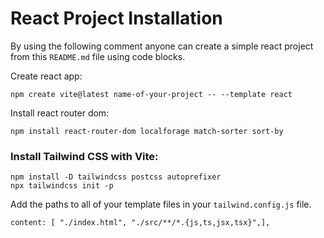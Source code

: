 # React Project Installation

By using the following comment anyone can create a simple react project from this `README.md` file using code blocks.

Create react app:

```shell
npm create vite@latest name-of-your-project -- --template react
```

Install react router dom:

```shell
npm install react-router-dom localforage match-sorter sort-by
```
### Install Tailwind CSS with Vite:
```shell
npm install -D tailwindcss postcss autoprefixer
npx tailwindcss init -p
```
Add the paths to all of your template files in your `tailwind.config.js` file.
```plaintext
content: [ "./index.html", "./src/**/*.{js,ts,jsx,tsx}",],
```
